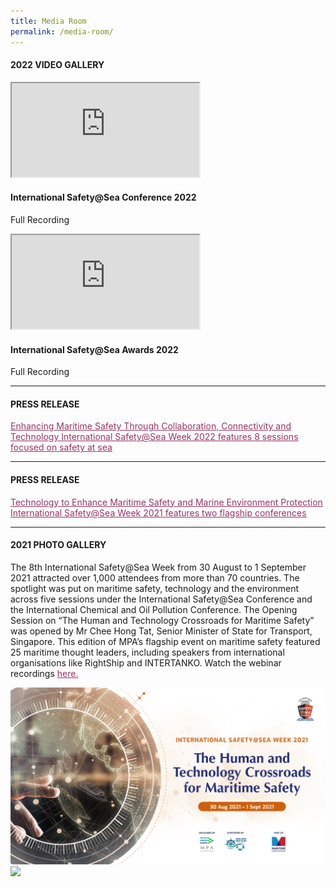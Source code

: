 ```yaml
---
title: Media Room
permalink: /media-room/
---
```

<div class="row mx-0">
<div class="col is-12 mx-auto text-center">


<h4 class="mb-4 text-dark">2022 VIDEO GALLERY</h4>
<div class="row">
<div class="col is-6 mb-4">
<div class="bp-youtube">
<iframe class="embed-responsive-item" src="https://www.youtube.com/embed/4zftHm5-xhE" allowfullscreen="allowfullscreen"></iframe>
</div>
<h4 class="text-info">International Safety@Sea Conference 2022</h4>
<p>Full Recording</p>
</div>
<div class="col is-6 mb-4">
<div class="bp-youtube">
<iframe class="embed-responsive-item" src="https://www.youtube.com/embed/w0LzyV3x4DU" allowfullscreen="allowfullscreen"></iframe>
</div>
<h4 class="text-info">International Safety@Sea Awards 2022</h4>
<p>Full Recording</p>
</div>
</div>

<hr class="my-5">

<h4 class="mb-4 text-dark">PRESS RELEASE</h4>
<p class="mt-4">
<span style="text-decoration: underline;">
<span style="color: #5c1d5e;">
<a href="https://www.mpa.gov.sg/docs/mpalibraries/media-releases/news-release---international-safety-at-sea-week-by-mpa" target="_new" style="color: #993366; text-decoration: underline;">Enhancing Maritime Safety Through Collaboration, Connectivity and Technology
International Safety@Sea Week 2022 features 8 sessions focused on safety at sea</a>
</span>
</span>
</p>


<hr class="my-5">


<h4 class="mb-4 text-dark">PRESS RELEASE</h4>
<p class="mt-4">
<span style="text-decoration: underline;">
<span style="color: #5c1d5e;">
<a href="/images/Press Release_Day_1.pdf" style="color: #993366; text-decoration: underline;">Technology to Enhance Maritime Safety and Marine Environment Protection <br>International Safety@Sea Week 2021 features two flagship conferences</a>
</span>
</span>
</p>
<hr class="my-5">
<h4 class="mb-4 text-dark">2021 PHOTO GALLERY</h4>
<p class="mt-4">The 8th International Safety@Sea Week from 30 August to 1 September 2021 attracted over 1,000 attendees from more than 70 countries. The spotlight was put on maritime safety, technology and the environment across five sessions under the International Safety@Sea Conference and the International Chemical and Oil Pollution Conference. The Opening Session on “The Human and Technology Crossroads for Maritime Safety” was opened by Mr Chee Hong Tat, Senior Minister of State for Transport, Singapore. This edition of MPA’s flagship event on maritime safety featured 25 maritime thought leaders, including speakers from international organisations like RightShip and INTERTANKO. Watch the webinar recordings <a href="https://youtube.com/playlist?list=PLtnss4YyvyaZWL9Yk7hDWkz0J55N0-53X" style="color: #993366; text-decoration: underline;">here.</a>
</p>
<div class="row px-3">
<div class="col is-6 mb-4">
<img src="/images/1.jpg" >
</div>
<div class="col is-6 mb-4">
<img src="/images/2.png">
</div>
</div>
<div class="row gallery-row gallery3 mx-0">
<div class="col is-4 mb-4">
<div class="media-height" style="background-image: url('/images/3.jpg');background-position: center; background-repeat: no-repeat; background-size: cover; "></div>
</div>
<div class="col is-4 mb-4">
<div class="media-height" style="background-image: url('/images/4.jpg');background-position: center; background-repeat: no-repeat; background-size: cover; "></div>
</div>
<div class="col is-4 mb-4">
<div class="media-height" style="background-image: url('/images/5.png');background-position: center; background-repeat: no-repeat; background-size: cover; "></div>
</div>
</div>
<div class="row">
<div class="col is-4 mb-4">
<div class="media-height" style="background-image: url('/images/6.jpg');background-position: center; background-repeat: no-repeat; background-size: cover; "></div>
</div>
<div class="col is-4 mb-4">
<div class="media-height" style="background-image: url('/images/7.jpg');background-position: center; background-repeat: no-repeat; background-size: cover; "></div>
</div>
<div class="col is-4 mb-4">
<div class="media-height" style="background-image: url('/images/8.png');background-position: center; background-repeat: no-repeat; background-size: cover; "></div>
</div>
</div>
<div class="row">
<div class="col is-4 mb-4">
<div class="media-height" style="background-image: url('/images/9.png');background-position: center; background-repeat: no-repeat; background-size: cover; "></div>
</div>
<div class="col is-4 mb-4">
<div class="media-height" style="background-image: url('/images/10.jpg');background-position: center; background-repeat: no-repeat; background-size: cover; "></div>
</div>
<div class="col is-4 mb-4">
<div class="media-height" style="background-image: url('/images/11.png');background-position: center; background-repeat: no-repeat; background-size: cover; "></div>
</div>
</div>
<div class="row">
<div class="col is-4 mb-4">
<div class="media-height" style="background-image: url('/images/12.jpg');background-position: center; background-repeat: no-repeat; background-size: cover; "></div>
</div>
<div class="col is-4 mb-4">
<div class="media-height" style="background-image: url('/images/13.jpg');background-position: center; background-repeat: no-repeat; background-size: cover; "></div>
</div>
</div>
<hr class="my-5">
<h4 class="mb-4 text-dark">2021 VIDEO GALLERY</h4>
<div class="row">
<div class="col is-6 mb-4">
<div class="bp-youtube">
<iframe class="embed-responsive-item" src="https://www.youtube.com/embed/7oORxVZY4_0" allowfullscreen="allowfullscreen"></iframe>
</div>
<h4 class="text-info">Opening Session: The Human and Technology Crossroads for Maritime Safety</h4>
<p>Full Recording</p>
</div>
<div class="col is-6 mb-4">
<div class="bp-youtube">
<iframe class="embed-responsive-item" src="https://www.youtube.com/embed/A3btxNUfv6Y" allowfullscreen="allowfullscreen"></iframe>
</div>
<h4 class="text-info">MPA International Safety@Sea Awards 2021</h4>
<p>Full Recording</p>
</div>
</div>
<div class="row">
<div class="col is-6 mb-4">
<div class="bp-youtube">
<iframe class="embed-responsive-item" src="https://www.youtube.com/embed/kblPMWK-ytE" allowfullscreen="allowfullscreen"></iframe>
</div>
<h4 class="text-info">IS@S Plenary 1: Safer Carriage of Goods – What More Must Be Done?</h4>
<p>Full Recording</p>
</div>
<div class="col is-6 mb-4">
<div class="bp-youtube">
<iframe class="embed-responsive-item" src="https://www.youtube.com/embed/9mSicHCQqKk" allowfullscreen="allowfullscreen"></iframe>
</div>
<h4 class="text-info">IS@S Plenary 2: Rethinking Crew Training in a VUCA World</h4>
<p>Full Recording</p>
</div>
</div>
<div class="row">
<div class="col is-6 mb-4">
<div class="bp-youtube">
<iframe class="embed-responsive-item" src="https://www.youtube.com/embed/60IO5pUhiIY" allowfullscreen="allowfullscreen"></iframe>
</div>
<h4 class="text-info">ICOPCE Plenary 1: Future Proofing Marine Environment Protection in a Changing Landscape</h4>
<p>Full Recording</p>
</div>
<div class="col is-6 mb-4">
<div class="bp-youtube">
<iframe class="embed-responsive-item" src="https://www.youtube.com/embed/FsJf7t8BPWk" allowfullscreen="allowfullscreen"></iframe>
</div>
<h4 class="text-info">ICOPCE Plenary 2: Navigating the Increased Complexity of Incident Management</h4>
<p>Full Recording</p>
</div>
</div>
<hr class="my-5">
<h4 class="mb-4 text-dark">2020 PHOTO GALLERY</h4>
<p class="mt-4">MPA organised the International Safety@Sea Webinar Series from 30 November to 1 December 2020. More than 900 attendees from over 40 countries participated in the four sessions which discussed maritime safety, seafarers’ mental health &amp; wellness, ship safety and incidents, as well as ship management in the new normal. The Opening Session on “Maritime Safety: New Normal, New Paradigms” was opened by Mr Chee Hong Tat, Senior Minister of State for Foreign Affairs and Transport, Singapore. The seventh edition of MPA’s flagship event on maritime safety featured 21 speakers from across the maritime community including international organisations like the International Maritime Organization, The International Chamber of Shipping, The Nautical Institute, BIMCO and the International Association of Classification Societies. Watch the webinar recordings <a href="https://www.youtube.com/playlist?list=PLtnss4YyvyaaOnjqIxMimNqh6UhURUkXO" style="color: #993366; text-decoration: underline;">here.</a>
</p>
<div class="row px-3">
<div class="col is-6 mb-4">
<img src="/images/media/Photo01.jpg" >
</div>
<div class="col is-6 mb-4">
<img src="/images/media/Photo02.jpg">
</div>
</div>
<div class="row gallery-row gallery3 mx-0">
<div class="col is-4 mb-4">
<div class="media-height" style="background-image: url('/images/media/2020/1_Group_photo_OC.jpg');background-position: center; background-repeat: no-repeat; background-size: cover; "></div>
</div>
<div class="col is-4 mb-4">
<div class="media-height" style="background-image: url('/images/media/2020/2_SMS_Chee_Hong_Tat_MOT.jpg');background-position: center; background-repeat: no-repeat; background-size: cover; "></div>
</div>
<div class="col is-4 mb-4">
<div class="media-height" style="background-image: url('/images/media/2020/3_Heike_Deggim_IMO.jpg');background-position: center; background-repeat: no-repeat; background-size: cover; "></div>
</div>
</div>
<div class="row">
<div class="col is-4 mb-4">
<div class="media-height" style="background-image: url('/images/media/2020/4_DSC03418_resized.jpg');background-position: center; background-repeat: no-repeat; background-size: cover; "></div>
</div>
<div class="col is-4 mb-4">
<div class="media-height" style="background-image: url('/images/media/2020/5_7911_resized.jpg');background-position: center; background-repeat: no-repeat; background-size: cover; "></div>
</div>
<div class="col is-4 mb-4">
<div class="media-height" style="background-image: url('/images/media/2020/6_3434_resized.jpg');background-position: center; background-repeat: no-repeat; background-size: cover; "></div>
</div>
</div>
<div class="row">
<div class="col is-4 mb-4">
<div class="media-height" style="background-image: url('/images/media/2020/7_Dr_Cao_Desheng_CHINA_MSA.jpg');background-position: center; background-repeat: no-repeat; background-size: cover; "></div>
</div>
<div class="col is-4 mb-4">
<div class="media-height" style="background-image: url('/images/media/2020/8_Esben_Poulsson_ICS.jpg');background-position: center; background-repeat: no-repeat; background-size: cover; "></div>
</div>
<div class="col is-4 mb-4">
<div class="media-height" style="background-image: url('/images/media/2020/9_OpeningSessionPanellists.jpg');background-position: center; background-repeat: no-repeat; background-size: cover; "></div>
</div>
</div>
<div class="row">
<div class="col is-4 mb-4">
<div class="media-height" style="background-image: url('/images/media/2020/10_07959_resized.jpg');background-position: center; background-repeat: no-repeat; background-size: cover; "></div>
</div>
<div class="col is-4 mb-4">
<div class="media-height" style="background-image: url('/images/media/2020/11_03285_resized.jpg');background-position: center; background-repeat: no-repeat; background-size: cover; "></div>
</div>
<div class="col is-4 mb-4">
<div class="media-height" style="background-image: url('/images/media/2020/12_Jillian_Carson-Jackson_NI.jpg');background-position: center; background-repeat: no-repeat; background-size: cover; "></div>
</div>
</div>
<div class="row">
<div class="col is-4 mb-4">
<div class="media-height" style="background-image: url('/images/media/2020/13_3126_resized.jpg');background-position: center; background-repeat: no-repeat; background-size: cover; "></div>
</div>
<div class="col is-4 mb-4">
<div class="media-height" style="background-image: url('/images/media/2020/14_3134_resized.jpg');background-position: center; background-repeat: no-repeat; background-size: cover; "></div>
</div>
<div class="col is-4 mb-4">
<div class="media-height" style="background-image: url('/images/media/2020/15_3137_resized.jpg');background-position: center; background-repeat: no-repeat; background-size: cover; "></div>
</div>
</div>
<div class="row">
<div class="col is-4 mb-4">
<div class="media-height" style="background-image: url('/images/media/2020/16_03500_resized.jpg');background-position: center; background-repeat: no-repeat; background-size: cover; "></div>
</div>
<div class="col is-4 mb-4">
<div class="media-height" style="background-image: url('/images/media/2020/17_3177_resized.jpg');background-position: center; background-repeat: no-repeat; background-size: cover; "></div>
</div>
<div class="col is-4 mb-4">
<div class="media-height" style="background-image: url('/images/media/2020/18_3228_resized.jpg');background-position: center; background-repeat: no-repeat; background-size: cover; "></div>
</div>
</div>
<div class="row">
<div class="col is-4 mb-4">
<div class="media-height" style="background-image: url('/images/media/2020/19_3123_resized.jpg');background-position: center; background-repeat: no-repeat; background-size: cover; "></div>
</div>
<div class="col is-4 mb-4">
<div class="media-height" style="background-image: url('/images/media/2020/20_3154_resized.jpg');background-position: center; background-repeat: no-repeat; background-size: cover; "></div>
</div>
<div class="col is-4 mb-4">
<div class="media-height" style="background-image: url('/images/media/2020/21_3257_resized.jpg');background-position: center; background-repeat: no-repeat; background-size: cover; "></div>
</div>
</div>
<div class="row">
<div class="col is-4 mb-4">
<div class="media-height" style="background-image: url('/images/media/2020/22_3311_resized.jpg');background-position: center; background-repeat: no-repeat; background-size: cover; "></div>
</div>
<div class="col is-4 mb-4">
<div class="media-height" style="background-image: url('/images/media/2020/23_Jakob_Larsen_BIMCO.jpg');background-position: center; background-repeat: no-repeat; background-size: cover; "></div>
</div>
<div class="col is-4 mb-4">
<div class="media-height" style="background-image: url('/images/media/2020/24_2380_resized.jpg');background-position: center; background-repeat: no-repeat; background-size: cover; "></div>
</div>
</div>
<div class="row">
<div class="col is-4 mb-4">
<div class="media-height" style="background-image: url('/images/media/2020/25_2330_resized.jpg');background-position: center; background-repeat: no-repeat; background-size: cover; "></div>
</div>
<div class="col is-4 mb-4">
<div class="media-height" style="background-image: url('/images/media/2020/26_2366_resized.jpg');background-position: center; background-repeat: no-repeat; background-size: cover; "></div>
</div>
<div class="col is-4 mb-4">
<div class="media-height" style="background-image: url('/images/media/2020/27_2415_resized.jpg');background-position: center; background-repeat: no-repeat; background-size: cover; "></div>
</div>
</div>
<div class="row">
<div class="col is-4 mb-4">
<div class="media-height" style="background-image: url('/images/media/2020/28_2292_resized.jpg');background-position: center; background-repeat: no-repeat; background-size: cover; "></div>
</div>
<div class="col is-4 mb-4">
<div class="media-height" style="background-image: url('/images/media/2020/29_2261_resized.jpg');background-position: center; background-repeat: no-repeat; background-size: cover; "></div>
</div>
<div class="col is-4 mb-4">
<div class="media-height" style="background-image: url('/images/media/2020/30_Koichi_Fujiwara_IACS.jpg');background-position: center; background-repeat: no-repeat; background-size: cover; "></div>
</div>
</div>
<div class="row">
<div class="col is-4 mb-4">
<div class="media-height" style="background-image: url('/images/media/2020/31_2670_resized.jpg');background-position: center; background-repeat: no-repeat; background-size: cover; "></div>
</div>
<div class="col is-4 mb-4">
<div class="media-height" style="background-image: url('/images/media/2020/32_2546_resized.jpg');background-position: center; background-repeat: no-repeat; background-size: cover; "></div>
</div>
<div class="col is-4 mb-4">
<div class="media-height" style="background-image: url('/images/media/2020/33_2583_resized.jpg');background-position: center; background-repeat: no-repeat; background-size: cover; "></div>
</div>
</div>
<div class="row">
<div class="col is-4 mb-4">
<div class="media-height" style="background-image: url('/images/media/2020/34_2511_resized.jpg');background-position: center; background-repeat: no-repeat; background-size: cover; "></div>
</div>
<div class="col is-4 mb-4">
<div class="media-height" style="background-image: url('/images/media/2020/35_2684_resized.jpg');background-position: center; background-repeat: no-repeat; background-size: cover; "></div>
</div>
</div>
<hr class="my-5">
<h4 class="mb-4 text-dark">2020 VIDEO GALLERY</h4>
<div class="row">
<div class="col is-6 mb-4">
<div class="bp-youtube">
<iframe class="embed-responsive-item" src="https://www.youtube.com/embed/6kPSPpQ2hwE" allowfullscreen="allowfullscreen"></iframe>
</div>
<h4 class="text-info">Maritime Singapore United</h4>
<p>A tribute to our MaritimeSG workers. <br>A salute from MPA, Singapore Maritime Foundation, Singapore Shipping Association and Singapore Maritime Officers’ Union to all working tirelessly to keep the Port of Singapore running, the goods moving and the economy going. </p>
</div>
<div class="col is-6 mb-4">
<div class="bp-youtube">
<iframe class="embed-responsive-item" src="https://www.youtube.com/embed/4CVp07MvNUs" allowfullscreen="allowfullscreen"></iframe>
</div>
<h4 class="text-info">MPA Next-Generation Patrol Craft</h4>
<p>The Maritime and Port Authority of Singapore (MPA) has launched six next-generation patrol craft to enhance its frontline capabilities to ensure navigational safety, and enhance the protection of the marine environment in the Port of Singapore.</p>
</div>
</div>
<div class="row">
<div class="col is-6 mb-4">
<div class="bp-youtube">
<iframe class="embed-responsive-item" src="https://www.youtube.com/embed/3oQ1xwG73ts" allowfullscreen="allowfullscreen"></iframe>
</div>
<h4 class="text-info">Opening Session: Maritime Safety: New Normal, New Paradigms</h4>
<p>Full Recording</p>
</div>
<div class="col is-6 mb-4">
<div class="bp-youtube">
<iframe class="embed-responsive-item" src="https://www.youtube.com/embed/LycGtmXulUQ" allowfullscreen="allowfullscreen"></iframe>
</div>
<h4 class="text-info">MPA International Safety@Sea Awards 2020</h4>
<p>Full Recording</p>
</div>
</div>
<div class="row">
<div class="col is-6 mb-4">
<div class="bp-youtube">
<iframe class="embed-responsive-item" src="https://www.youtube.com/embed/5XUlhsuDDZQ" allowfullscreen="allowfullscreen"></iframe>
</div>
<h4 class="text-info">Plenary 1: Mental Health and Wellness – Helping Seafarers Cope Better during a Pandemic</h4>
<p>Full Recording</p>
</div>
<div class="col is-6 mb-4">
<div class="bp-youtube">
<iframe class="embed-responsive-item" src="https://www.youtube.com/embed/gupLed09X_M" allowfullscreen="allowfullscreen"></iframe>
</div>
<h4 class="text-info">Plenary 2: Ship Safety – Reflecting on Incidents, Causality and the Way Forward</h4>
<p>Full Recording</p>
</div>
</div>
<div class="row">
<div class="col is-6 mb-4">
<div class="bp-youtube">
<iframe class="embed-responsive-item" src="https://www.youtube.com/embed/2FkfhHQhrHg" allowfullscreen="allowfullscreen"></iframe>
</div>
<h4 class="text-info">Plenary 3: Ship Management – Lessons Learnt for Safety and Standards in the New Normal</h4>
<p>Full Recording</p>
</div>
<div class="col is-6 mb-4">
</div>
</div>
<h4 class="mb-4 text-dark">
<br>2019 PHOTO GALLERY
</h4>
<p class="mt-4">MPA held the sixth edition of the annual International Safety@Sea Week in August 2019 to raise safety awareness and instill a safety-first culture at sea. As part of MPA’s flagship event on maritime safety, the fourth International Safety@Sea Conference centered on the theme of ‘Maritime Safety in a Digital Age’. Attended by nearly 300 international maritime professionals from 29 countries, the event facilitated a dynamic exchange of ideas and best practices on enhancing maritime safety.</p>
<div class="row gallery-row gallery3 mx-0">
<div class="col is-4 mb-4">
<div class="media-height" style="background-image: url('/images/media/2019/MPA-ISAS2019-01.jpg');background-position: center; background-repeat: no-repeat; background-size: cover; "></div>
</div>
<div class="col is-4 mb-4">
<div class="media-height" style="background-image: url('/images/media/2019/MPA-ISAS2019-02.jpg');background-position: center; background-repeat: no-repeat; background-size: cover; "></div>
</div>
<div class="col is-4 mb-4">
<div class="media-height" style="background-image: url('/images/media/2019/MPA-ISAS2019-04.jpg');background-position: center; background-repeat: no-repeat; background-size: cover; "></div>
</div>
</div>
<div class="row">
<div class="col is-4 mb-4">
<div class="media-height" style="background-image: url('/images/media/2019/MPA-ISAS2019-05.jpg');background-position: center; background-repeat: no-repeat; background-size: cover; "></div>
</div>
<div class="col is-4 mb-4">
<div class="media-height" style="background-image: url('/images/media/2019/MPA-ISAS2019-06.jpg');background-position: center; background-repeat: no-repeat; background-size: cover; "></div>
</div>
<div class="col is-4 mb-4">
<div class="media-height" style="background-image: url('/images/media/2019/MPA-ISAS2019-03.jpg');background-position: center; background-repeat: no-repeat; background-size: cover; "></div>
</div>
</div>
<div class="row">
<div class="col is-4 mb-4">
<div class="media-height" style="background-image: url('/images/media/2019/MPA-ISAS2019-07.jpg');background-position: center; background-repeat: no-repeat; background-size: cover; "></div>
</div>
<div class="col is-4 mb-4">
<div class="media-height" style="background-image: url('/images/media/2019/MPA-ISAS2019-08.jpg');background-position: center; background-repeat: no-repeat; background-size: cover; "></div>
</div>
<div class="col is-4 mb-4">
<div class="media-height" style="background-image: url('/images/media/2019/MPA-ISAS2019-09.jpg');background-position: center; background-repeat: no-repeat; background-size: cover; "></div>
</div>
</div>
<div class="row">
<div class="col is-4 mb-4">
<div class="media-height" style="background-image: url('/images/media/2019/MPA-ISAS2019-11.jpg');background-position: center; background-repeat: no-repeat; background-size: cover; "></div>
</div>
<div class="col is-4 mb-4">
<div class="media-height" style="background-image: url('/images/media/2019/MPA-ISAS2019-10.jpg');background-position: center; background-repeat: no-repeat; background-size: cover; "></div>
</div>
<div class="col is-4 mb-4">
<div class="media-height" style="background-image: url('/images/media/2019/MPA-ISAS2019-12.jpg');background-position: center; background-repeat: no-repeat; background-size: cover; "></div>
</div>
</div>
<div class="row">
<div class="col is-4 mb-4">
<div class="media-height" style="background-image: url('/images/media/2019/MPA-ISAS2019-13.jpg');background-position: center; background-repeat: no-repeat; background-size: cover; "></div>
</div>
<div class="col is-4 mb-4">
<div class="media-height" style="background-image: url('/images/media/2019/MPA-ISAS2019-14.jpg');background-position: center; background-repeat: no-repeat; background-size: cover; "></div>
</div>
</div>
</div>
</div>
<style>
.media-height {
height: 25vh;
}
</style>